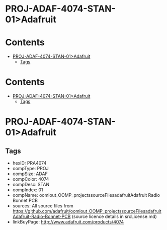 
PROJ-ADAF-4074-STAN-01>Adafruit
===============================

Contents
========

* [PROJ-ADAF-4074-STAN-01>Adafruit](#proj-adaf-4074-stan-01adafruit)
	* [Tags](#tags)

Contents
========

* [PROJ-ADAF-4074-STAN-01>Adafruit](#proj-adaf-4074-stan-01adafruit)
	* [Tags](#tags)

# PROJ-ADAF-4074-STAN-01>Adafruit

## Tags

- hexID: PRA4074
- oompType: PROJ
- oompSize: ADAF
- oompColor: 4074
- oompDesc: STAN
- oompIndex: 01
- oompName: oomlout_OOMP_projectssourceFilesadafruitAdafruit Radio Bonnet PCB
- sources: All source files from https://github.com/adafruit/oomlout_OOMP_projectssourceFilesadafruitAdafruit-Radio-Bonnet-PCB (source licence details in srcLicense.md)
- linkBuyPage: http://www.adafruit.com/products/4074

